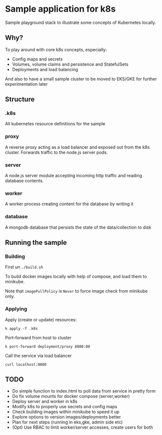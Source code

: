 # Sample application for k8s

Sample playground stack to illustrate some concepts of Kubernetes locally.

## Why?

To play around with core k8s concepts, especially:

- Config maps and secrets
- Volumes, volume claims and persistence and StatefulSets
- Deployments and load balancing

And also to have a small sample cluster to be moved to EKS/GKE for further experimentation later

## Structure

### .k8s
All kubernetes resource definitions for the sample

### proxy
A reverse proxy acting as a load balancer and exposed out from the k8s cluster. Forwards traffic to the node.js server pods.

### server
A node.js server module accepting incoming http traffic and reading database contents.

### worker
A worker process creating content for the database by writing it

### database
A mongodb database that persists the state of the data/collection to disk

## Running the sample

### Building

First un ```./build.sh```

To build docker images locally with help of compose, and load them to minikube.

Note that `imagePullPolicy` is `Never` to force image check from minikube only.

### Applying

Apply (create or update) resources:

```k apply -f .k8s```

Port-forward from host to cluster

```
k port-forward deployment/proxy 8080:80
```

Call the service via load balancer

```
curl localhost:8080 
```

## TODO

- Do simple function to index.html to poll data from service in pretty form
- Do fix volume mounts for docker compose (server,worker)
- Deploy server and worker in k8s
- Modify k8s to properly use secrets and config maps
- Check building images within minikube to speed it up
- Explore options to version images/deployments better
- Plan for next steps (running in eks,gke, admin side etc)
- (Opt) Use RBAC to limit worker/server accesses, create users for both

